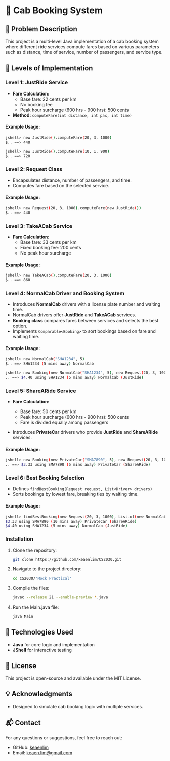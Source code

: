 # 🚖 Cab Booking System

## 📝 Problem Description

This project is a multi-level Java implementation of a cab booking system where different ride services compute fares based on various parameters such as distance, time of service, number of passengers, and service type.

## 📌 Levels of Implementation

### Level 1: JustRide Service
- **Fare Calculation:**
  - Base fare: 22 cents per km
  - No booking fee
  - Peak hour surcharge (600 hrs - 900 hrs): 500 cents
- **Method:** `computeFare(int distance, int pax, int time)`

#### Example Usage:
```sh
jshell> new JustRide().computeFare(20, 3, 1000)
$.. ==> 440

jshell> new JustRide().computeFare(10, 1, 900)
$.. ==> 720
```

### Level 2: Request Class
- Encapsulates distance, number of passengers, and time.
- Computes fare based on the selected service.

#### Example Usage:
```sh
jshell> new Request(20, 3, 1000).computeFare(new JustRide())
$.. ==> 440
```

### Level 3: TakeACab Service
- **Fare Calculation:**
  - Base fare: 33 cents per km
  - Fixed booking fee: 200 cents
  - No peak hour surcharge

#### Example Usage:
```sh
jshell> new TakeACab().computeFare(20, 3, 1000)
$.. ==> 860
```

### Level 4: NormalCab Driver and Booking System
- Introduces **NormalCab** drivers with a license plate number and waiting time.
- NormalCab drivers offer **JustRide** and **TakeACab** services.
- **Booking class** compares fares between services and selects the best option.
- Implements `Comparable<Booking>` to sort bookings based on fare and waiting time.

#### Example Usage:
```sh
jshell> new NormalCab("SHA1234", 5)
$.. ==> SHA1234 (5 mins away) NormalCab

jshell> new Booking(new NormalCab("SHA1234", 5), new Request(20, 3, 1000))
.. ==> $4.40 using SHA1234 (5 mins away) NormalCab (JustRide)
```

### Level 5: ShareARide Service
- **Fare Calculation:**
  - Base fare: 50 cents per km
  - Peak hour surcharge (600 hrs - 900 hrs): 500 cents
  - Fare is divided equally among passengers

- Introduces **PrivateCar** drivers who provide **JustRide** and **ShareARide** services.

#### Example Usage:
```sh
jshell> new Booking(new PrivateCar("SMA7890", 5), new Request(20, 3, 1000))
.. ==> $3.33 using SMA7890 (5 mins away) PrivateCar (ShareARide)
```

### Level 6: Best Booking Selection
- Defines `findBestBooking(Request request, List<Driver> drivers)`
- Sorts bookings by lowest fare, breaking ties by waiting time.

#### Example Usage:
```sh
jshell> findBestBooking(new Request(20, 3, 1000), List.of(new NormalCab("SHA1234", 5), new PrivateCar("SMA7890", 10)))
$3.33 using SMA7890 (10 mins away) PrivateCar (ShareARide)
$4.40 using SHA1234 (5 mins away) NormalCab (JustRide)
```

### Installation
1. Clone the repository:
   ```sh
   git clone https://github.com/keaenlim/CS2030.git
   ```
2. Navigate to the project directory:
   ```sh
   cd CS2030/'Mock Practical'
   ```
3. Compile the files:
   ```sh
   javac --release 21 --enable-preview *.java
   ```
4. Run the Main.java file:
   ```sh
   java Main
   ```

## 🚀 Technologies Used
- **Java** for core logic and implementation
- **JShell** for interactive testing

## 📜 License
This project is open-source and available under the MIT License.

## 💡 Acknowledgments
- Designed to simulate cab booking logic with multiple services.

## 📬 Contact
For any questions or suggestions, feel free to reach out:
- GitHub: [keaenlim](https://github.com/keaenlim)
- Email: keaen.lim@gmail.com
